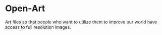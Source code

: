# Open-Art
Art files so that people who want to utilize them to improve our world have access to full resolution images.
